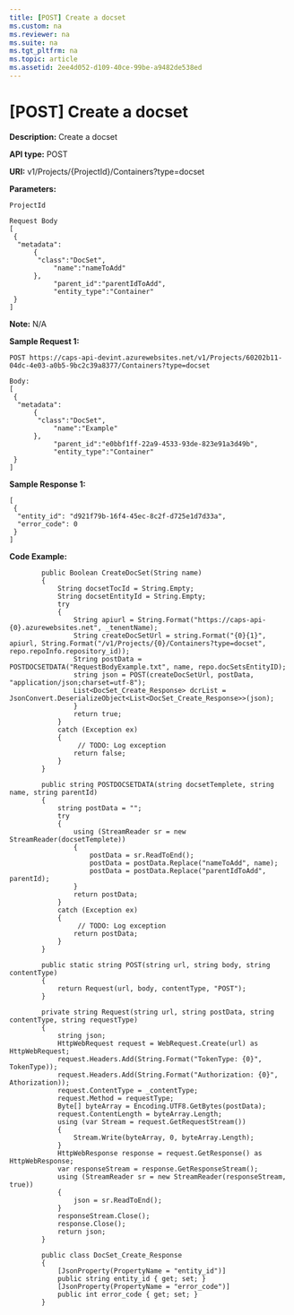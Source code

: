 ```yaml
---
title: [POST] Create a docset
ms.custom: na
ms.reviewer: na
ms.suite: na
ms.tgt_pltfrm: na
ms.topic: article
ms.assetid: 2ee4d052-d109-40ce-99be-a9482de538ed
---
```

# [POST] Create a docset
**Description:** Create a docset  

**API type:** POST

**URI:** v1/Projects/{ProjectId}/Containers?type=docset  
  

**Parameters:**  

	ProjectId  
	
	Request Body
	[  
	 {  
	  "metadata":  
	      {  
	       "class":"DocSet",  
	           "name":"nameToAdd"  
	      },  
	           "parent_id":"parentIdToAdd",  
	           "entity_type":"Container"  
	 }  
	]  

	  
**Note:** N/A

**Sample Request 1:** 

	POST https://caps-api-devint.azurewebsites.net/v1/Projects/60202b11-04dc-4e03-a0b5-9bc2c39a8377/Containers?type=docset  
	  
	Body:  
	[  
	 {  
	  "metadata":  
	      {  
	       "class":"DocSet",  
	           "name":"Example"  
	      },  
	           "parent_id":"e0bbf1ff-22a9-4533-93de-823e91a3d49b",  
	           "entity_type":"Container"  
	 }  
	]  
	  

**Sample Response 1:** 

	[  
	 {  
	  "entity_id": "d921f79b-16f4-45ec-8c2f-d725e1d7d33a",  
	  "error_code": 0  
	 }  
	]  
	
**Code Example:** 

```
        public Boolean CreateDocSet(String name)
        {
            String docsetTocId = String.Empty;
            String docsetEntityId = String.Empty;
            try
            {
                String apiurl = String.Format("https://caps-api-{0}.azurewebsites.net", _tenentName);
                String createDocSetUrl = string.Format("{0}{1}", apiurl, String.Format("/v1/Projects/{0}/Containers?type=docset", repo.repoInfo.repository_id));
                String postData = POSTDOCSETDATA("RequestBodyExample.txt", name, repo.docSetsEntityID);
                string json = POST(createDocSetUrl, postData, "application/json;charset=utf-8");
                List<DocSet_Create_Response> dcrList = JsonConvert.DeserializeObject<List<DocSet_Create_Response>>(json);
                }
                return true;
            }
            catch (Exception ex)
            {
                 // TODO: Log exception
                return false;
            }
        }
        
        public string POSTDOCSETDATA(string docsetTemplete, string name, string parentId)
        {
            string postData = "";
            try
            {
                using (StreamReader sr = new StreamReader(docsetTemplete))
                {
                    postData = sr.ReadToEnd();
                    postData = postData.Replace("nameToAdd", name);
                    postData = postData.Replace("parentIdToAdd", parentId);
                }
                return postData;
            }
            catch (Exception ex)
            {
                 // TODO: Log exception
                return postData;
            }
        }
        
        public static string POST(string url, string body, string contentType)
        {
            return Request(url, body, contentType, "POST");
        }
        
        private string Request(string url, string postData, string contentType, string requestType)
        {
            string json;
            HttpWebRequest request = WebRequest.Create(url) as HttpWebRequest;
            request.Headers.Add(String.Format("TokenType: {0}", TokenType));
            request.Headers.Add(String.Format("Authorization: {0}", Athorization));
            request.ContentType = _contentType;
            request.Method = requestType;
            Byte[] byteArray = Encoding.UTF8.GetBytes(postData);
            request.ContentLength = byteArray.Length;
            using (var Stream = request.GetRequestStream())
            {
                Stream.Write(byteArray, 0, byteArray.Length);
            }
            HttpWebResponse response = request.GetResponse() as HttpWebResponse;
            var responseStream = response.GetResponseStream();
            using (StreamReader sr = new StreamReader(responseStream, true))
            {
                json = sr.ReadToEnd();
            }
            responseStream.Close();
            response.Close();
            return json;
        }

        public class DocSet_Create_Response
        {
            [JsonProperty(PropertyName = "entity_id")]
            public string entity_id { get; set; }
            [JsonProperty(PropertyName = "error_code")]
            public int error_code { get; set; }
        }
```

	 